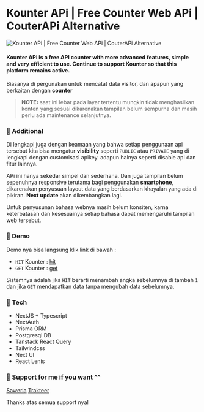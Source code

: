 # Kounter APi | Free Counter Web APi | CouterAPi Alternative

![Kounter APi | Free Counter Web APi | CouterAPi Alternative](https://kounter.vercel.app/kounter-api-banner.jpeg)

#### **Kounter APi is a free API counter with more advanced features, simple and very efficient to use. Continue to support Kounter so that this platform remains active.**

Biasanya di pergunakan untuk mencatat data visitor, dan apapun yang berkaitan dengan **counter**

> **NOTE:** saat ini lebar pada layar tertentu mungkin tidak menghasilkan konten yang sesuai
> dikarenakan tampilan belum sempurna dan masih perlu ada maintenance selanjutnya.

### 🔹 Additional

Di lengkapi juga dengan keamaan yang bahwa setiap penggunaan api tersebut kita bisa mengatur **visibility** seperti `PUBLIC` atau `PRIVATE` yang di lengkapi dengan customisasi apikey. adapun halnya seperti disable api dan fitur lainnya.

APi ini hanya sekedar simpel dan sederhana. Dan juga tampilan belum sepenuhnya responsive terutama bagi penggunakan **smartphone**, dikarenakan penyusuan layout data yang berdasarkan khayalan yang ada di pikiran. **Next update** akan dikembangkan lagi.

Untuk penyusunan bahasa webnya masih belum konsiten, karna keterbatasan dan kesesuainya setiap bahasa dapat memengaruhi tampilan web tersebut.

### 🔹 Demo

Demo nya bisa langsung klik link di bawah :

- `HIT` Kounter : [hit](https://kounter.vercel.app/hit/81sf6yeootf)
- `GET` Kounter : [get](https://kounter.vercel.app/get/81sf6yeootf)

Sistemnya adalah jika `HIT` berarti menambah angka sebelumnya di tambah `1` dan jika `GET` mendapatkan data tanpa mengubah data sebelumnya.

### 🔹 Tech

- NextJS + Typescript
- NextAuth
- Prisma ORM
- Postgresql DB
- Tanstack React Query
- Tailwindcss
- Next UI
- React Lenis

### 🔹 Support for me if you want ^^

[Saweria](https://saweria.co/zaadevofc)
[Trakteer](https://trakteer.id/zaadevofc/tip)

Thanks atas semua support nya!